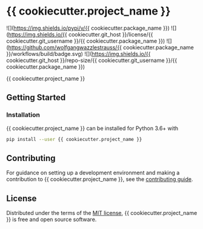 # {{ cookiecutter.project_name }}

![](https://img.shields.io/pypi/v/{{ cookiecutter.package_name }})
![](https://img.shields.io/{{ cookiecutter.git_host }}/license/{{ cookiecutter.git_username }}/{{ cookiecutter.package_name }})
![](https://github.com/wolfgangwazzlestrauss/{{ cookiecutter.package_name }}/workflows/build/badge.svg)
![](https://img.shields.io/{{ cookiecutter.git_host }}/repo-size/{{ cookiecutter.git_username }}/{{ cookiecutter.package_name }})

{{ cookiecutter.project_name }}


## Getting Started

### Installation

{{ cookiecutter.project_name }} can be installed for Python 3.6+ with

```bash
pip install --user {{ cookiecutter.project_name }}
```


## Contributing

For guidance on setting up a development environment and making a contribution to {{
cookiecutter.project_name }},
see the [contributing guide](CONTRIBUTING.md).


## License

Distributed under the terms of the [MIT license](LICENSE.md), {{ cookiecutter.project_name }} is
free and open source software.
